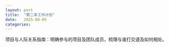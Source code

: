 ```yaml
---
layout: post
title:  "第二本工作计划"
date:   2025-08-05
categories: 
---
```



项目与人际关系指南：明确参与的项目及团队成员，梳理与谁打交道及如何相处。
